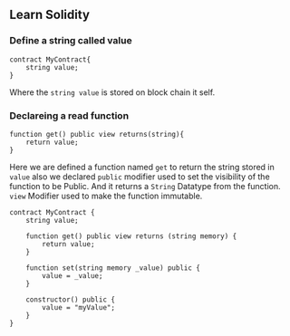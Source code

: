 ## Learn Solidity

### Define a string called value

``` 
contract MyContract{
    string value;     
}
```
Where the `string value` is stored on block chain it self. 

### Declareing a read function 

```
function get() public view returns(string){
    return value;
}
```
Here we are defined a function named `get` to return the string stored in `value` also we declared `public` modifier used to set the visibility of the function to be Public. And it returns a `String` Datatype from the function.
`view` Modifier used to make the function immutable.

```
contract MyContract {
    string value;

    function get() public view returns (string memory) {
        return value;
    }

    function set(string memory _value) public {
        value = _value;
    }

    constructor() public {
        value = "myValue";
    }
}
```


